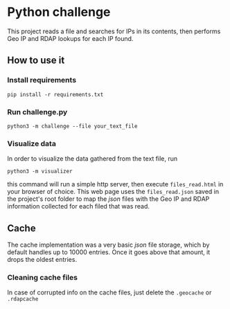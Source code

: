 # Python challenge

 This project reads a file and searches for IPs in 
 its contents, then performs Geo IP and RDAP 
 lookups for each IP found.
 
 ## How to use it
 
 ### Install requirements
 `pip install -r requirements.txt`
 
 ### Run challenge.py
 `python3 -m challenge --file your_text_file`
 
 ### Visualize data
 In order to visualize the data gathered from the text
 file, run 
```
python3 -m visualizer
```
 this command will run a simple http server, then 
 execute `files_read.html` in your browser of choice.
 This web page uses the `files_read.json` saved in
 the project's root folder to map the *json* files
 with the Geo IP and RDAP information collected for
 each filed that was read.
 
 ## Cache
 The cache implementation was a very basic *json* file
 storage, which by default handles up to 10000 entries.
 Once it goes above that amount, it drops the oldest
 entries.
 
 ### Cleaning cache files
 In case of corrupted info on the cache files, just
 delete the `.geocache` or `.rdapcache`
